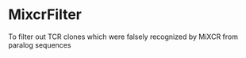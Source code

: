 # MixcrFilter
To filter out TCR clones which were falsely recognized by MiXCR from paralog sequences
